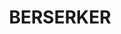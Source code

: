 ---
facts:
- Berserker is a suburb of Rockhampton, Queensland, Australia.
- It is located approximately 3 kilometres north-west of the Rockhampton city centre.
- The suburb was named after the Berserker Range, which was named by explorer Ludwig
  Leichhardt in 1844.
- Leichhardt named the range after the fierce Aboriginal resistance he encountered
  there.
- Berserker is primarily a residential suburb.
- It contains a mix of housing styles, including traditional Queenslanders, post-war
  homes, and modern developments.
- The suburb is home to several parks and reserves, including Berserker Street Park
  and the Rockhampton Botanic Gardens.
- Berserker has a state primary school and is close to other educational institutions.
- The suburb is well-connected to the rest of Rockhampton by public transport and
  major roads.
- Local businesses provide essential services to residents.
historical_events: []
lastmod: '2025-04-13T14:13:33+00:00'
latitude: -23.354937
layout: suburb
longitude: 150.557538
notable_people: []
postcode: '4701'
state: QLD
title: BERSERKER
tourist_locations: []
url: /qld/berserker/
---